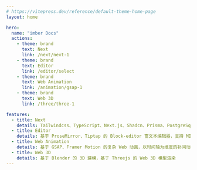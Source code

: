 ```yaml
---
# https://vitepress.dev/reference/default-theme-home-page
layout: home

hero:
  name: "imber Docs"
  actions:
    - theme: brand
      text: Next
      link: /next/next-1
    - theme: brand
      text: Editor
      link: /editor/select
    - theme: brand
      text: Web Animation
      link: /animation/gsap-1
    - theme: brand
      text: Web 3D
      link: /three/three-1

features:
  - title: Next
    details: Tailwindcss、TypeScript、Next.js、Shadcn、Prisma、PostgreSql、Supabase、NextAuth、Docker、Github Action、Strapi 等海外技术栈
  - title: Editor
    details: 基于 ProseMirror、Tiptap 的 Block-editor 富文本编辑器，支持 MD、AI、协同
  - title: Web Animation
    details: 基于 GSAP、Framer Motion 的复杂 Web 动画，以时间轴为维度的补间动画，滚动视差动画
  - title: Web 3D
    details: 基于 Blender 的 3D 建模，基于 Threejs 的 Web 3D 模型渲染
---
```

